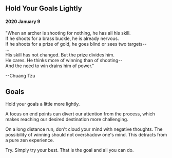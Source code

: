 ## Hold Your Goals Lightly

#### 2020 January 9

"When an archer is shooting for nothing, he has all his skill.  
If he shoots for a brass buckle, he is already nervous.  
If he shoots for a prize of gold, he goes blind or sees two targets--  
...  
His skill has not changed. But the prize divides him.  
He cares. He thinks more of winning than of shooting--  
And the need to win drains him of power."

--Chuang Tzu

## Goals

Hold your goals a little more lightly.

A focus on end points can divert our attention from the process, which makes reaching our desired destination more challenging.

On a long distance run, don't cloud your mind with negative thoughts. The possibility of winning should not overshadow one's mind. This detracts from a pure zen experience.

Try. Simply try your best. That is the goal and all you can do. 
